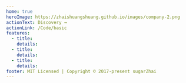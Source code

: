 ```yaml
---
home: true
heroImage: https://zhaishuangshuang.github.io/images/company-2.png
actionText: Discovery →
actionLink: /Code/basic
features:
  - title:
    details:
  - title:
    details:
  - title:
    details:
footer: MIT Licensed | Copyright © 2017-present sugarZhai
---
```

